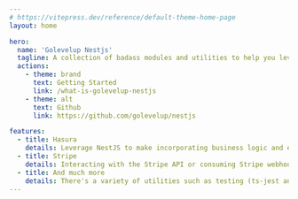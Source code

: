```yaml
---
# https://vitepress.dev/reference/default-theme-home-page
layout: home

hero:
  name: 'Golevelup Nestjs'
  tagline: A collection of badass modules and utilities to help you level up your NestJS applications
  actions:
    - theme: brand
      text: Getting Started
      link: /what-is-golevelup-nestjs
    - theme: alt
      text: Github
      link: https://github.com/golevelup/nestjs

features:
  - title: Hasura
    details: Leverage NestJS to make incorporating business logic and event processing easier with Hasura.
  - title: Stripe
    details: Interacting with the Stripe API or consuming Stripe webhooks in your NestJS applications is now easy as pie
  - title: And much more
    details: There's a variety of utilities such as testing (ts-jest and ts-vitest) that can improve your productivity
---
```

